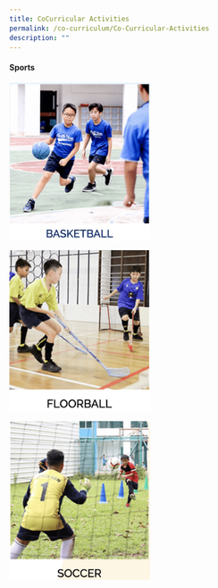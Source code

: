 ```yaml
---
title: CoCurricular Activities
permalink: /co-curriculum/Co-Curricular-Activities
description: ""
---
```

#### **Sports**
<html>
<body>

<p><a href="https://www.w3schools.com">
<img style="width:50%;height:50%" src="/images/Co%20Curriculum/CCA%20Activities/pic1.png">
</a></p>

</body>
</html>

<html>
<body>


<p><a href="https://www.w3schools.com">
<img style="width:50%;height:50%" src="/images/Co%20Curriculum/CCA%20Activities/pic2.png">
</a></p>

</body>
</html>

<html>
<body>


<p><a href="https://www.w3schools.com">
<img style="width:50%;height:50%" src="/images/Co%20Curriculum/CCA%20Activities/pic3.png">
</a></p>

</body>
</html>